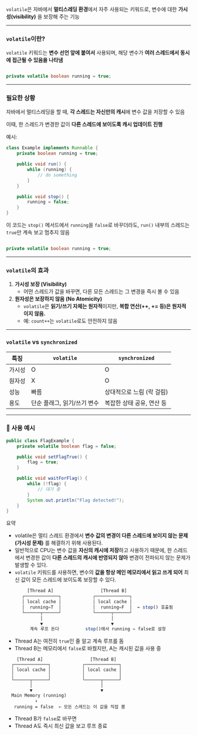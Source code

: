 `volatile`은 자바에서 **멀티스레딩 환경**에서 자주 사용되는 키워드로, 변수에 대한 **가시성(visibility)** 을 보장해 주는 기능

---

### `volatile`이란?

`volatile` 키워드는 **변수 선언 앞에 붙여서** 사용되며, 해당 변수가 **여러 스레드에서 동시에 접근될 수 있음을 나타냄**

```java

private volatile boolean running = true;
```

---

### 필요한 상황

자바에서 멀티스레딩을 할 때, **각 스레드는 자신만의 캐시**에 변수 값을 저장할 수 있음

이때, 한 스레드가 변경한 값이 **다른 스레드에 보이도록 캐시 업데이트 진행**

예시:

```java
class Example implements Runnable {
    private boolean running = true;

    public void run() {
        while (running) {
            // do something
        }
    }

    public void stop() {
        running = false;
    }
}

```

이 코드는 `stop()` 메서드에서 `running`을 `false`로 바꾸더라도, `run()` 내부의 스레드는 `true`만 계속 보고 멈추지 않음

```java

private volatile boolean running = true;
```

---

### `volatile`의 효과

1. **가시성 보장 (Visibility)**
    - 어떤 스레드가 값을 바꾸면, 다른 모든 스레드는 그 변경을 즉시 볼 수 있음
2. **원자성은 보장하지 않음 (No Atomicity)**
    - `volatile`은 **읽기/쓰기 자체는 원자적**이지만, **복합 연산(++, += 등)은 원자적이지 않음.**
    - 예: `count++`는 `volatile`로도 안전하지 않음

---

### `volatile` vs `synchronized`

| 특징 | `volatile` | `synchronized` |
| --- | --- | --- |
| 가시성 | O | O |
| 원자성 | X | O |
| 성능 | 빠름 | 상대적으로 느림 (락 걸림) |
| 용도 | 단순 플래그, 읽기/쓰기 변수 | 복잡한 상태 공유, 연산 등 |

---

### 🔸 사용 예시

```java
public class FlagExample {
    private volatile boolean flag = false;

    public void setFlagTrue() {
        flag = true;
    }

    public void waitForFlag() {
        while (!flag) {
            // 대기 중
        }
        System.out.println("Flag detected!");
    }
}

```

요약

- volatile은 멀티 스레드 환경에서 **변수 값의 변경이 다른 스레드에 보이지 않는 문제(가시성 문제)** 를 해결하기 위해 사용된다.
- 일반적으로 CPU는 변수 값을 **자신의 캐시에 저장**하고 사용하기 때문에, 한 스레드에서 변경한 값이 **다른 스레드의 캐시에 반영되지 않아** 변경이 전파되지 않는 문제가 발생할 수 있다.
- `volatile` 키워드를 사용하면, 변수의 **값을 항상 메인 메모리에서 읽고 쓰게 되어** 최신 값이 모든 스레드에 보이도록 보장할 수 있다.

```jsx
        [Thread A]                  [Thread B]
      ┌─────────────┐            ┌─────────────┐
      │ local cache │            │ local cache │
      │  running=T  │            │  running=F  │  ← stop() 호출됨
      └──────┬──────┘            └──────┬──────┘
             │                          │
             ▼                          ▼
         계속 루프 돈다          stop()에서 running = false로 설정

```

- Thread A는 여전히 `true`인 줄 알고 계속 루프를 돔
- Thread B는 메모리에서 `false`로 바꿨지만, A는 캐시된 값을 사용 중

```
    [Thread A]                  [Thread B]
  ┌─────────────┐            ┌─────────────┐
  │ local cache │            │ local cache │
  │             │            │             │
  └──────┬──────┘            └──────┬──────┘
         │                          │
         ▼                          ▼
  Main Memory (running)
           ↓
   running = false  ← 모든 스레드는 이 값을 직접 봄

```

- Thread B가 `false`로 바꾸면
- Thread A도 즉시 최신 값을 보고 루프 종료

